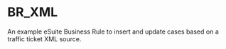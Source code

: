 # BR_XML
An example eSuite Business Rule to insert and update cases based on a traffic ticket XML source.
